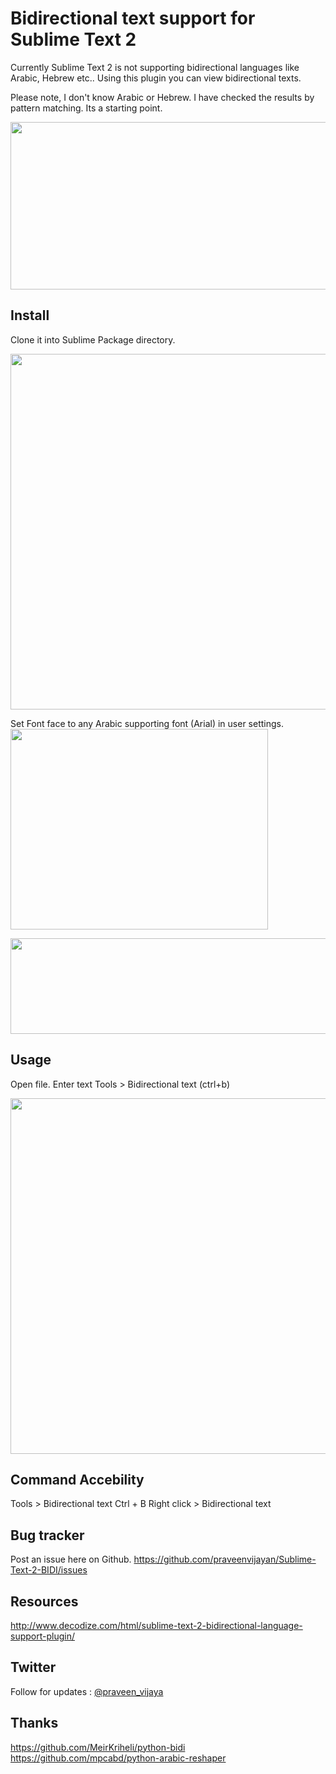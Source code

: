 Bidirectional text support for Sublime Text 2
===================

Currently Sublime Text 2 is not supporting bidirectional languages like Arabic, Hebrew etc.. Using this plugin you can view bidirectional texts.

Please note, I don't know Arabic or Hebrew. I have checked the results by pattern matching. Its a starting point. 

<img alt="" src="https://lh6.googleusercontent.com/-GAIfpn6Oeyg/UHHVmqjSG7I/AAAAAAAAEng/wWPjpxu5e5I/s799/sublime-text2-arabic.jpg" title="Sublime text 2 BiDi - RTL Support plugin" class="alignnone" width="799" height="268">

Install
-----------------
Clone it into Sublime Package directory.

<img alt="" src="https://lh6.googleusercontent.com/-zm8xnRDkluI/UG9mLrQYgPI/AAAAAAAAEm0/8qOUUMngOlw/s800/rtl-sublime-text.jpg" title="Sublime Text 2 - BiDi Plugin" class="alignnone" width="800" height="569">

Set Font face to any Arabic supporting font (Arial) in user settings. <br>
<img alt="" src="https://lh3.googleusercontent.com/-l_CN_p6kJKM/UHHVlhvTU5I/AAAAAAAAEnY/8fLi3mbYoUU/s412/sublime-text2-user-pref-menu.jpg" title="Sublime text 2 user settings" class="alignnone" width="412" height="321"> <br>

<img alt="" src="https://lh6.googleusercontent.com/-VM_A9JCJhT0/UHHVlFSsMNI/AAAAAAAAEnU/CXvpyMjdv2U/s516/sublime-text2-user-pref.jpg" title="Sublime text 2 user settings" class="alignnone" width="516" height="153">

Usage
----------------------
Open file.
Enter text
Tools > Bidirectional text (ctrl+b)


<img alt="" src="https://lh6.googleusercontent.com/-o8kkAWZDmcw/UG9lAk9omKI/AAAAAAAAEmk/u__PYos0-IY/s800/bidi-sublime-text2.jpg" title="Sublime text 2 Bidirectional text" class="alignnone" width="800" height="569">


Command Accebility 
-------------------
Tools > Bidirectional text
Ctrl + B
Right click > Bidirectional text

Bug tracker
----------
Post an issue here on Github. 
https://github.com/praveenvijayan/Sublime-Text-2-BIDI/issues

Resources
----------
http://www.decodize.com/html/sublime-text-2-bidirectional-language-support-plugin/

Twitter 
------------------
Follow for updates :  <a href="http://twitter.com/praveen_vijaya">@praveen_vijaya</a>

Thanks
----
https://github.com/MeirKriheli/python-bidi <br>
https://github.com/mpcabd/python-arabic-reshaper








